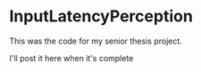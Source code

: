 # InputLatencyPerception

This was the code for my senior thesis project.

I'll post it here when it's complete
